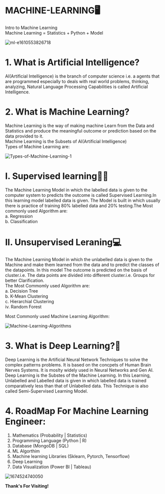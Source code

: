 # MACHINE-LEARNING🖥️<br>
Intro to Machine Learning<br>
Machine Learning = Statistics + Python + Model<br>

![ml-e1610553826718](https://github.com/Shariph7/MACHINE-LEARNING/assets/158695717/b86bef1f-2627-49bc-acc5-dd3e4ab058f4)

# 1. What is Artificial Intelligence?<br>
AI(Artificial Intelligence) is the branch of computer science i.e. a agents that are programmed especially to deals with real world problems, thinking, analyzing, Natural Language Processing Capabilities is called Artificial Intelligence.<br>
# 2. What is Machine Learning?<br>
Machine Learning is the way of making machine Learn from the Data and Statistics and produce the meaningful outcome or prediction based on the data provided to it.<br>
Machine Learning is the Subsets of AI(Artificial Intelligence)<br>
Types of Machine Learning are:<br>

![Types-of-Machine-Learning-1](https://github.com/Shariph7/MACHINE-LEARNING/assets/158695717/6e75388d-4d8b-41b3-8758-4c2f8c9c591b)

# I. Supervised learning🧑‍🏫<br>
The Machine Learning Model in which the labelled data is given to the computer system to predicts the outcome is called Supervised Learning.In this learning model labelled data
is given. The Model is built in which usually there is practice of training 80% labelled data and 20% testing.The Most commonly used Algorithm are:<br>
a. Regression<br>
b. Classification<br>

# II. Unsupervised Leraning💻<br>
The Machine Learning Model in which the unlabelled data is given to the Machine and make them learned from the data and to predict the classes of the datapoints. In this model The outcome is predicted
on the basis of cluster.i.e. The data points are divided into different cluster.i.e. Groups for better Clarification.<br>
The Most Commomly used Algorithm are:<br>
a. Decision Tree<br>
b. K-Mean Clustering<br>
c. Hierarchial Clustering<br>
iv. Random Forest<br>

Most Commonly used Machine Learning Algorithm:

![Machine-Learning-Algorithms](https://github.com/Shariph7/MACHINE-LEARNING/assets/158695717/16f0d55a-77e3-4d11-96b4-7cdff6741dd8)

# 3. What is Deep Learning?🛜<br>
Deep Learning is the Artificial Neural Network Techniques to solve the complex patterns problems. It is based on the concpets of Human Brain Nerves Systems. It is moslty widely used in Neural Networks
and Gen AI.<br>
Deep Learning is the Substes of the Machine Learning. In this Learning, Unlabelled and Labelled data is given in which labelled data is trained comparatively less than that of Unlabelled data. This 
Technique is also called Semi-Supervised Learning Model.<br>

# 4. RoadMap For Machine Learning Engineer:<br>
1. Mathematics (Probability | Statistics)<br>
2. Programming Language (Python | R)<br>
3. Database (MongoDB | SQL)<br>
4. ML Algorthim<br>
5. Machine learning Libraries (Sklearn, Pytorch, Tensorflow)<br>
6. Deep Learning<br>
7. Data Visualization (Power BI | Tableau)<br>

![1674524740050](https://github.com/Shariph7/MACHINE-LEARNING/assets/158695717/e6e466f8-c8bf-4dd3-afe3-db12308d3c8c)<br>

<b>Thank's For Visiting!</b>
